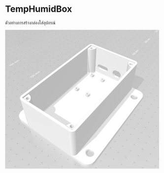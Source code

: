 <h1> TempHumidBox</h1>
<p>ตัวอย่างการสร้างกล่องใส่อุปกรณ์</p>
<img src="freeCAD/bottom.JPG" width="500">
